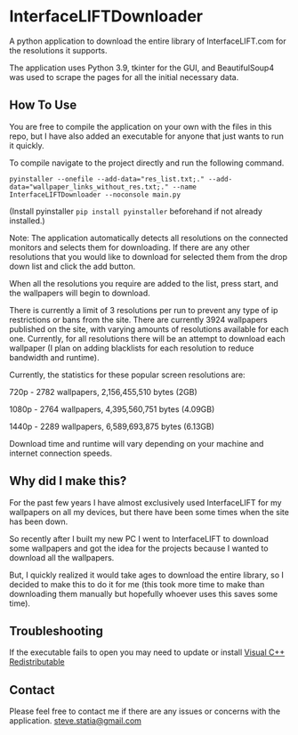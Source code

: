 # InterfaceLIFTDownloader
A python application to download the entire library of InterfaceLIFT.com for the resolutions it supports.

The application uses Python 3.9, tkinter for the GUI, and BeautifulSoup4 was used to scrape the pages for all the initial necessary data.  

## How To Use
You are free to compile the application on your own with the files in this repo, but I have also added an executable for anyone that just wants to run it quickly.

To compile navigate to the project directly and run the following command.

`pyinstaller --onefile --add-data="res_list.txt;." --add-data="wallpaper_links_without_res.txt;." --name InterfaceLIFTDownloader --noconsole main.py`

(Install pyinstaller `pip install pyinstaller` beforehand if not already installed.)

Note: The application automatically detects all resolutions on the connected monitors and selects them for downloading. If there are any other resolutions that you would like to download for selected them from the drop down list and click the add button.

When all the resolutions you require are added to the list, press start, and the wallpapers will begin to download.

There is currently a limit of 3 resolutions per run to prevent any type of ip restrictions or bans from the site.
There are currently 3924 wallpapers published on the site, with varying amounts of resolutions available for each one. Currently, for all resolutions there will be an attempt to download each wallpaper (I plan on adding blacklists for each resolution to reduce bandwidth and runtime).

Currently, the statistics for these popular screen resolutions are:

720p - 2782 wallpapers, 2,156,455,510 bytes (2GB)

1080p - 2764 wallpapers, 4,395,560,751 bytes (4.09GB)

1440p - 2289 wallpapers, 6,589,693,875 bytes (6.13GB) 

Download time and runtime will vary depending on your machine and internet connection speeds.

## Why did I make this?
For the past few years I have almost exclusively used InterfaceLIFT for my wallpapers on all my devices, but there have been some times when the site has been down.

So recently after I built my new PC I went to InterfaceLIFT to download some wallpapers and got the idea for the projects because I wanted to download all the wallpapers. 

But, I quickly realized it would take ages to download the entire library, so I decided to make this to do it for me (this took more time to make than downloading them manually but hopefully whoever uses this saves some time).

## Troubleshooting
If the executable fails to open you may need to update or install [Visual C++ Redistributable](https://support.microsoft.com/en-us/topic/the-latest-supported-visual-c-downloads-2647da03-1eea-4433-9aff-95f26a218cc0)

## Contact
Please feel free to contact me if there are any issues or concerns with the application.
steve.statia@gmail.com